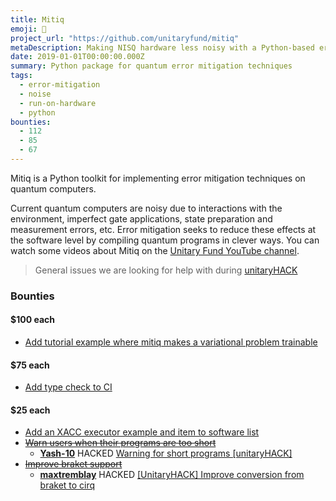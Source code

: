 ```yaml
---
title: Mitiq
emoji: 🌴
project_url: "https://github.com/unitaryfund/mitiq"
metaDescription: Making NISQ hardware less noisy with a Python-based error mitigating package.
date: 2019-01-01T00:00:00.000Z
summary: Python package for quantum error mitigation techniques
tags:
  - error-mitigation
  - noise
  - run-on-hardware
  - python
bounties:
  - 112
  - 85
  - 67
---
```


Mitiq is a Python toolkit for implementing error mitigation techniques on quantum computers.

Current quantum computers are noisy due to interactions with the environment, imperfect gate applications, state preparation and measurement errors, etc.
Error mitigation seeks to reduce these effects at the software level by compiling quantum programs in clever ways.
You can watch some videos about Mitiq on the [Unitary Fund YouTube channel](https://www.youtube.com/watch?v=5KDQtWzJcfw&list=PL-VMs2BCTI_lklMMfY4iMdETT19rgZe5o).


> General issues we are looking for help with during [unitaryHACK](https://github.com/unitaryfund/mitiq/labels/unitaryhack)

### Bounties

#### $100 each

- [Add tutorial example where mitiq makes a variational problem trainable](https://github.com/unitaryfund/mitiq/issues/529)

#### $75 each

- [Add type check to CI](https://github.com/unitaryfund/mitiq/issues/489)

#### $25 each

- [Add an XACC executor example and item to software list](https://github.com/unitaryfund/mitiq/issues/357)
- ~~[Warn users when their programs are too short](https://github.com/unitaryfund/mitiq/issues/275)~~
  - **[Yash-10](https://github.com/Yash-10)** HACKED [Warning for short programs [unitaryHACK]](https://github.com/unitaryfund/mitiq/issues/275)
- ~~[Improve braket support](https://github.com/unitaryfund/mitiq/issues/679)~~
  - **[maxtremblay](https://github.com/maxtremblay)** HACKED [[UnitaryHACK] Improve conversion from braket to cirq](https://github.com/unitaryfund/mitiq/pull/688)
